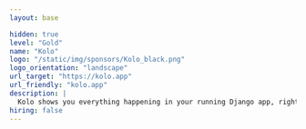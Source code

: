 ```yaml
---
layout: base

hidden: true
level: "Gold"
name: "Kolo"
logo: "/static/img/sponsors/Kolo_black.png"
logo_orientation: "landscape"
url_target: "https://kolo.app"
url_friendly: "kolo.app"
description: |
  Kolo shows you everything happening in your running Django app, right inside VSCode. Kolo is built with the belief that when it's really easy to see what's going on under the hood, it's much easier to fix problems, add new functionality, and build a strong mental model of your codebase. Use Kolo to inspect, observe, and visualize what's really going on under the hood – live, while it's happening. Explore every single executed codepath, local variables, SQL queries, and outbound HTTP requests – all in real-time. Spend less time gathering context, and more time writing code.
hiring: false
---
```

